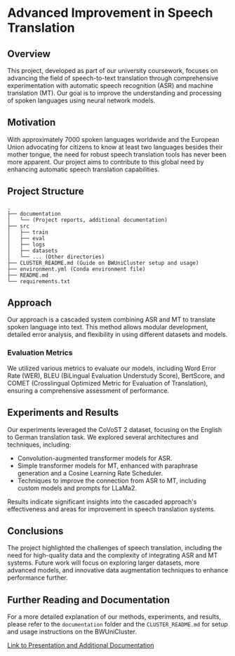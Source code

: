 # Advanced Improvement in Speech Translation

## Overview

This project, developed as part of our university coursework, focuses on advancing the field of speech-to-text translation through comprehensive experimentation with automatic speech recognition (ASR) and machine translation (MT). Our goal is to improve the understanding and processing of spoken languages using neural network models.

## Motivation

With approximately 7000 spoken languages worldwide and the European Union advocating for citizens to know at least two languages besides their mother tongue, the need for robust speech translation tools has never been more apparent. Our project aims to contribute to this global need by enhancing automatic speech translation capabilities.

## Project Structure

```text
.
├── documentation
│   └── (Project reports, additional documentation)
├── src
│   ├── train
│   ├── eval
│   ├── logs
│   ├── datasets
│   └── ... (Other directories)
├── CLUSTER_README.md (Guide on BWUniCluster setup and usage)
├── environment.yml (Conda environment file)
├── README.md
└── requirements.txt
```

## Approach

Our approach is a cascaded system combining ASR and MT to translate spoken language into text. This method allows modular development, detailed error analysis, and flexibility in using different datasets and models.

### Evaluation Metrics

We utilized various metrics to evaluate our models, including Word Error Rate (WER), BLEU (BiLingual Evaluation Understudy Score), BertScore, and COMET (Crosslingual Optimized Metric for Evaluation of Translation), ensuring a comprehensive assessment of performance.

## Experiments and Results

Our experiments leveraged the CoVoST 2 dataset, focusing on the English to German translation task. We explored several architectures and techniques, including:

- Convolution-augmented transformer models for ASR.
- Simple transformer models for MT, enhanced with paraphrase generation and a Cosine Learning Rate Scheduler.
- Techniques to improve the connection from ASR to MT, including custom models and prompts for LLaMa2.

Results indicate significant insights into the cascaded approach's effectiveness and areas for improvement in speech translation systems.

## Conclusions

The project highlighted the challenges of speech translation, including the need for high-quality data and the complexity of integrating ASR and MT systems. Future work will focus on exploring larger datasets, more advanced models, and innovative data augmentation techniques to enhance performance further.

## Further Reading and Documentation

For a more detailed explanation of our methods, experiments, and results, please refer to the `documentation` folder and the `CLUSTER_README.md` for setup and usage instructions on the BWUniCluster.

[Link to Presentation and Additional Documentation](/documentation)
